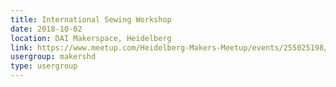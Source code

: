 ```yaml
---
title: International Sewing Workshop
date: 2018-10-02
location: DAI Makerspace, Heidelberg
link: https://www.meetup.com/Heidelberg-Makers-Meetup/events/255025198/
usergroup: makershd
type: usergroup
---
```

